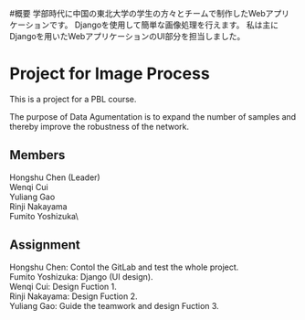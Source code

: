 #概要
学部時代に中国の東北大学の学生の方々とチームで制作したWebアプリケーションです。
Djangoを使用して簡単な画像処理を行えます。
私は主にDjangoを用いたWebアプリケーションのUI部分を担当しました。

# Project for Image Process
This is a project for a PBL course.

The purpose of Data Agumentation is to expand the number of samples and thereby improve the robustness of the network.

## Members
Hongshu Chen (Leader)\
Wenqi Cui\
Yuliang Gao\
Rinji Nakayama\
Fumito Yoshizuka\

## Assignment
Hongshu Chen: Contol the GitLab and test the whole project.\
Fumito Yoshizuka: Django (UI design).\
Wenqi Cui: Design Fuction 1.\
Rinji Nakayama: Design Fuction 2.\
Yuliang Gao: Guide the teamwork and design Fuction 3.
